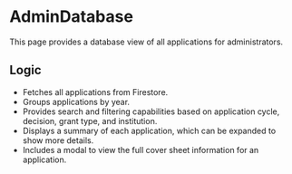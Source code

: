 # AdminDatabase

This page provides a database view of all applications for administrators.

## Logic

- Fetches all applications from Firestore.
- Groups applications by year.
- Provides search and filtering capabilities based on application cycle, decision, grant type, and institution.
- Displays a summary of each application, which can be expanded to show more details.
- Includes a modal to view the full cover sheet information for an application.
